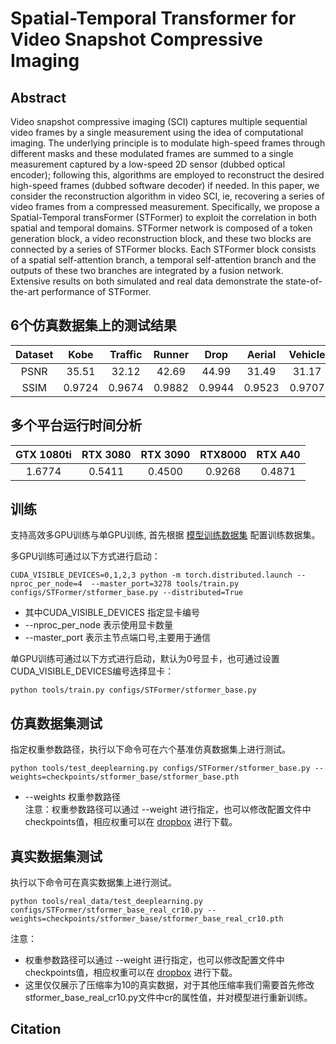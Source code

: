 # Spatial-Temporal Transformer for Video Snapshot Compressive Imaging
## Abstract
Video snapshot compressive imaging (SCI)  captures multiple sequential video frames by a single measurement using the idea of computational imaging. The underlying principle is to modulate high-speed frames through different masks and these modulated frames are summed to a single measurement captured by a low-speed 2D sensor (dubbed optical encoder); following this, algorithms are employed to reconstruct the desired high-speed frames (dubbed software decoder) if needed.
In this paper, we consider the reconstruction algorithm in video SCI, ie, recovering a series of video frames from a compressed measurement. Specifically, we propose a Spatial-Temporal transFormer (STFormer) to exploit the correlation in both spatial and temporal domains. STFormer network is composed of a token generation block, a video reconstruction block, and these two blocks are connected by a series of STFormer blocks. 
Each STFormer block consists of a spatial self-attention branch, a temporal self-attention branch and the outputs of these two branches are integrated by a fusion network.
Extensive results on both simulated and real data demonstrate the state-of-the-art performance of STFormer.

## 6个仿真数据集上的测试结果
|Dataset|Kobe |Traffic|Runner| Drop  |Aerial|Vehicle|Average|
|:----:|:----:|:----: |:-----:|:----:|:----:|:----:|:----:|
|PSNR  | 35.51| 32.12 | 42.69 | 44.99|31.49 | 31.17| 36.33| 
|SSIM  |0.9724|0.9674 |0.9882 |0.9944|0.9523|0.9707|0.9742|

## 多个平台运行时间分析
|GTX 1080ti |RTX 3080 |RTX 3090 | RTX8000 | RTX A40|
|:---------:|:------: |:-------:|:-------:|:------:|
|  1.6774  | 0.5411  |  0.4500 |  0.9268 |  0.4871|

## 训练
支持高效多GPU训练与单GPU训练, 首先根据 [模型训练数据集](cacti/docs/add_datasets_cn.md) 配置训练数据集。

多GPU训练可通过以下方式进行启动：
```
CUDA_VISIBLE_DEVICES=0,1,2,3 python -m torch.distributed.launch --nproc_per_node=4  --master_port=3278 tools/train.py configs/STFormer/stformer_base.py --distributed=True
```
* 其中CUDA_VISIBLE_DEVICES 指定显卡编号  
* --nproc_per_node 表示使用显卡数量  
* --master_port 表示主节点端口号,主要用于通信

单GPU训练可通过以下方式进行启动，默认为0号显卡，也可通过设置CUDA_VISIBLE_DEVICES编号选择显卡：
```
python tools/train.py configs/STFormer/stformer_base.py
```

## 仿真数据集测试
指定权重参数路径，执行以下命令可在六个基准仿真数据集上进行测试。
```
python tools/test_deeplearning.py configs/STFormer/stformer_base.py --weights=checkpoints/stformer_base/stformer_base.pth
```
* --weights 权重参数路径  
注意：权重参数路径可以通过 --weight 进行指定，也可以修改配置文件中checkpoints值，相应权重可以在 [dropbox](https://www.dropbox.com/sh/96nf7jzabhqj4mh/AAB09QXrNGi_kujDDnWn6G32a?dl=0) 进行下载。
## 真实数据集测试
执行以下命令可在真实数据集上进行测试。
```
python tools/real_data/test_deeplearning.py configs/STFormer/stformer_base_real_cr10.py --weights=checkpoints/stformer_base/stformer_base_real_cr10.pth

```
注意：
* 权重参数路径可以通过 --weight 进行指定，也可以修改配置文件中checkpoints值，相应权重可以在 [dropbox](https://www.dropbox.com/sh/96nf7jzabhqj4mh/AAB09QXrNGi_kujDDnWn6G32a?dl=0) 进行下载。
* 这里仅仅展示了压缩率为10的真实数据，对于其他压缩率我们需要首先修改stformer_base_real_cr10.py文件中cr的属性值，并对模型进行重新训练。

## Citation
```

```